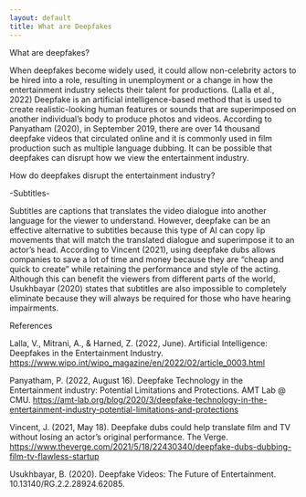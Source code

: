 ```yaml
---
layout: default
title: What are Deepfakes
---
```


What are deepfakes?

When deepfakes become widely used, it could allow non-celebrity actors to be hired into a role, resulting in unemployment or a change in how the entertainment industry selects their talent for productions. (Lalla et al., 2022) 
Deepfake is an artificial intelligence-based method that is used to create realistic-looking human features or sounds that are superimposed on another individual’s body to produce photos and videos. According to Panyatham (2020), in September 2019, there are over 14 thousand deepfake videos that circulated online and it is commonly used in film production such as multiple language dubbing. It can be possible that deepfakes can disrupt how we view the entertainment industry. 


How do deepfakes disrupt the entertainment industry? 

-Subtitles- 

Subtitles are captions that translates the video dialogue into another language for the viewer to understand. However, deepfake can be an effective alternative to subtitles because this type of AI can copy lip movements that will match the translated dialogue and superimpose it to an actor’s head. According to Vincent (2021), using deepfake dubs allows companies to save a lot of time and money because they are “cheap and quick to create” while retaining the performance and style of the acting. Although this can benefit the viewers from different parts of the world,  Usukhbayar (2020) states that subtitles are also impossible to completely eliminate because they will always be required for those who have hearing impairments.


References

Lalla, V., Mitrani, A., & Harned, Z. (2022, June). Artificial Intelligence: Deepfakes in the Entertainment Industry. https://www.wipo.int/wipo_magazine/en/2022/02/article_0003.html

Panyatham, P. (2022, August 16). Deepfake Technology in the Entertainment industry: Potential Limitations and Protections. AMT Lab @ CMU. https://amt-lab.org/blog/2020/3/deepfake-technology-in-the-entertainment-industry-potential-limitations-and-protections

Vincent, J. (2021, May 18). Deepfake dubs could help translate film and TV without losing an actor’s original performance. The Verge. https://www.theverge.com/2021/5/18/22430340/deepfake-dubs-dubbing-film-tv-flawless-startup

Usukhbayar, B. (2020). Deepfake Videos: The Future of Entertainment. 10.13140/RG.2.2.28924.62085. 
